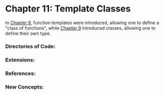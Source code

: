 # Chapter 11: Template Classes
In [Chapter 8](../8_GenericFunctions), function templates were introduced, allowing one to define a "class of functions", while [Chapter 9](../9_Classes) introduced classes, allowing one to define their own type.

### Directories of Code:

### Extensions:
    
### References:

### New Concepts:
